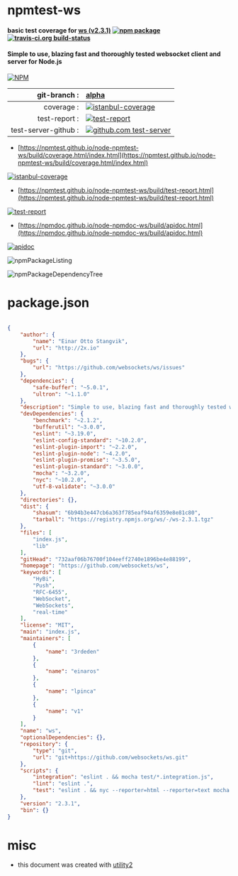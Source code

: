 # npmtest-ws

#### basic test coverage for  [ws (v2.3.1)](https://github.com/websockets/ws)  [![npm package](https://img.shields.io/npm/v/npmtest-ws.svg?style=flat-square)](https://www.npmjs.org/package/npmtest-ws) [![travis-ci.org build-status](https://api.travis-ci.org/npmtest/node-npmtest-ws.svg)](https://travis-ci.org/npmtest/node-npmtest-ws)

#### Simple to use, blazing fast and thoroughly tested websocket client and server for Node.js

[![NPM](https://nodei.co/npm/ws.png?downloads=true&downloadRank=true&stars=true)](https://www.npmjs.com/package/ws)

| git-branch : | [alpha](https://github.com/npmtest/node-npmtest-ws/tree/alpha)|
|--:|:--|
| coverage : | [![istanbul-coverage](https://npmtest.github.io/node-npmtest-ws/build/coverage.badge.svg)](https://npmtest.github.io/node-npmtest-ws/build/coverage.html/index.html)|
| test-report : | [![test-report](https://npmtest.github.io/node-npmtest-ws/build/test-report.badge.svg)](https://npmtest.github.io/node-npmtest-ws/build/test-report.html)|
| test-server-github : | [![github.com test-server](https://npmtest.github.io/node-npmtest-ws/GitHub-Mark-32px.png)](https://npmtest.github.io/node-npmtest-ws/build/app/index.html) | | build-artifacts : | [![build-artifacts](https://npmtest.github.io/node-npmtest-ws/glyphicons_144_folder_open.png)](https://github.com/npmtest/node-npmtest-ws/tree/gh-pages/build)|

- [https://npmtest.github.io/node-npmtest-ws/build/coverage.html/index.html](https://npmtest.github.io/node-npmtest-ws/build/coverage.html/index.html)

[![istanbul-coverage](https://npmtest.github.io/node-npmtest-ws/build/screenCapture.buildCi.browser.%252Ftmp%252Fbuild%252Fcoverage.lib.html.png)](https://npmtest.github.io/node-npmtest-ws/build/coverage.html/index.html)

- [https://npmtest.github.io/node-npmtest-ws/build/test-report.html](https://npmtest.github.io/node-npmtest-ws/build/test-report.html)

[![test-report](https://npmtest.github.io/node-npmtest-ws/build/screenCapture.buildCi.browser.%252Ftmp%252Fbuild%252Ftest-report.html.png)](https://npmtest.github.io/node-npmtest-ws/build/test-report.html)

- [https://npmdoc.github.io/node-npmdoc-ws/build/apidoc.html](https://npmdoc.github.io/node-npmdoc-ws/build/apidoc.html)

[![apidoc](https://npmdoc.github.io/node-npmdoc-ws/build/screenCapture.buildCi.browser.%252Ftmp%252Fbuild%252Fapidoc.html.png)](https://npmdoc.github.io/node-npmdoc-ws/build/apidoc.html)

![npmPackageListing](https://npmtest.github.io/node-npmtest-ws/build/screenCapture.npmPackageListing.svg)

![npmPackageDependencyTree](https://npmtest.github.io/node-npmtest-ws/build/screenCapture.npmPackageDependencyTree.svg)



# package.json

```json

{
    "author": {
        "name": "Einar Otto Stangvik",
        "url": "http://2x.io"
    },
    "bugs": {
        "url": "https://github.com/websockets/ws/issues"
    },
    "dependencies": {
        "safe-buffer": "~5.0.1",
        "ultron": "~1.1.0"
    },
    "description": "Simple to use, blazing fast and thoroughly tested websocket client and server for Node.js",
    "devDependencies": {
        "benchmark": "~2.1.2",
        "bufferutil": "~3.0.0",
        "eslint": "~3.19.0",
        "eslint-config-standard": "~10.2.0",
        "eslint-plugin-import": "~2.2.0",
        "eslint-plugin-node": "~4.2.0",
        "eslint-plugin-promise": "~3.5.0",
        "eslint-plugin-standard": "~3.0.0",
        "mocha": "~3.2.0",
        "nyc": "~10.2.0",
        "utf-8-validate": "~3.0.0"
    },
    "directories": {},
    "dist": {
        "shasum": "6b94b3e447cb6a363f785eaf94af6359e8e81c80",
        "tarball": "https://registry.npmjs.org/ws/-/ws-2.3.1.tgz"
    },
    "files": [
        "index.js",
        "lib"
    ],
    "gitHead": "732aaf06b76700f104eeff2740e1896be4e88199",
    "homepage": "https://github.com/websockets/ws",
    "keywords": [
        "HyBi",
        "Push",
        "RFC-6455",
        "WebSocket",
        "WebSockets",
        "real-time"
    ],
    "license": "MIT",
    "main": "index.js",
    "maintainers": [
        {
            "name": "3rdeden"
        },
        {
            "name": "einaros"
        },
        {
            "name": "lpinca"
        },
        {
            "name": "v1"
        }
    ],
    "name": "ws",
    "optionalDependencies": {},
    "repository": {
        "type": "git",
        "url": "git+https://github.com/websockets/ws.git"
    },
    "scripts": {
        "integration": "eslint . && mocha test/*.integration.js",
        "lint": "eslint .",
        "test": "eslint . && nyc --reporter=html --reporter=text mocha test/*.test.js"
    },
    "version": "2.3.1",
    "bin": {}
}
```



# misc
- this document was created with [utility2](https://github.com/kaizhu256/node-utility2)
